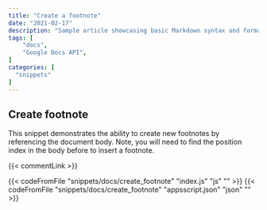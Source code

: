 ```yaml
---
title: "Create a footnote"
date: "2021-02-17"
description: "Sample article showcasing basic Markdown syntax and formatting for HTML elements."
tags: [
    "docs",
    "Google Docs API",
]
categories: [
  "snippets"
]
---
```


## Create footnote

This snippet demonstrates the ability to create new footnotes by referencing the document body. Note, you will need to find the position index in the body before to insert a footnote.

{{< commentLink >}}

{{< codeFromFile "snippets/docs/create_footnote" "index.js" "js" "" >}}
{{< codeFromFile "snippets/docs/create_footnote" "appsscript.json" "json" "" >}}
